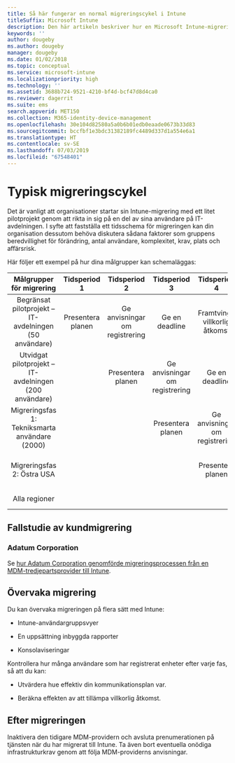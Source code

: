 ```yaml
---
title: Så här fungerar en normal migreringscykel i Intune
titleSuffix: Microsoft Intune
description: Den här artikeln beskriver hur en Microsoft Intune-migreringscykel fungerar och ger exempel på hur du kan hantera migreringscyklerna.
keywords: ''
author: dougeby
ms.author: dougeby
manager: dougeby
ms.date: 01/02/2018
ms.topic: conceptual
ms.service: microsoft-intune
ms.localizationpriority: high
ms.technology: ''
ms.assetid: 3688b724-9521-4210-bf4d-bcf47d8d4ca0
ms.reviewer: dagerrit
ms.suite: ems
search.appverid: MET150
ms.collection: M365-identity-device-management
ms.openlocfilehash: 30e104d82580a5a0b6b01edb0eaade0673b33d83
ms.sourcegitcommit: bccfbf1e3bdc31382189fc4489d337d1a554e6a1
ms.translationtype: HT
ms.contentlocale: sv-SE
ms.lasthandoff: 07/03/2019
ms.locfileid: "67548401"
---
```

# <a name="typical-migration-cycle"></a>Typisk migreringscykel

Det är vanligt att organisationer startar sin Intune-migrering med ett litet pilotprojekt genom att rikta in sig på en del av sina användare på IT-avdelningen. I syfte att fastställa ett tidsschema för migreringen kan din organisation dessutom behöva diskutera sådana faktorer som gruppens beredvillighet för förändring, antal användare, komplexitet, krav, plats och affärsrisk.

Här följer ett exempel på hur dina målgrupper kan schemaläggas:

  | **Målgrupper för migrering** | **Tidsperiod 1** | **Tidsperiod 2** | **Tidsperiod 3** | **Tidsperiod 4** | **...**
|:---:|:---:|:---:|:---:|:---:|:---:|
| Begränsat pilotprojekt – IT-avdelningen (50 användare) | Presentera planen | Ge anvisningar om registrering | Ge en deadline | Framtvinga villkorlig åtkomst |  |                                                        
| Utvidgat pilotprojekt – IT-avdelningen (200 användare) |  | Presentera planen | Ge anvisningar om registrering | Ge en deadline | Framtvinga villkorlig åtkomst |
| Migreringsfas 1: Tekniksmarta användare (2000) |  |  | Presentera planen | Ge anvisningar om registrering | Ge en deadline |
| Migreringsfas 2: Östra USA |  |  |  | Presentera planen | Ge anvisningar om registrering |
| Alla regioner |  |  |  |  | Presentera planen |

## <a name="customer-migration-case-study"></a>Fallstudie av kundmigrering

### <a name="adatum-corporation"></a>Adatum Corporation

Se [hur Adatum Corporation genomförde migreringsprocessen från en MDM-tredjepartsprovider till Intune](https://gallery.technet.microsoft.com/Intune-migration-guide-893a95e3?redir=0).

## <a name="monitoring-migration"></a>Övervaka migrering

Du kan övervaka migreringen på flera sätt med Intune:

* Intune-användargruppsvyer

* En uppsättning inbyggda rapporter

* Konsolaviseringar

Kontrollera hur många användare som har registrerat enheter efter varje fas, så att du kan:

- Utvärdera hue effektiv din kommunikationsplan var.

- Beräkna effekten av att tillämpa villkorlig åtkomst.


## <a name="post-migration"></a>Efter migreringen

Inaktivera den tidigare MDM-providern och avsluta prenumerationen på tjänsten när du har migrerat till Intune. Ta även bort eventuella onödiga infrastrukturkrav genom att följa MDM-providerns anvisningar.
